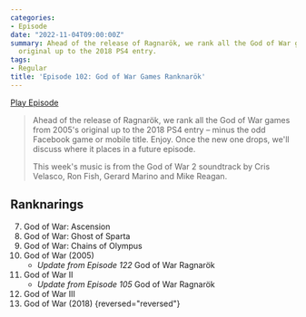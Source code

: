 ```yaml
---
categories:
- Episode
date: "2022-11-04T09:00:00Z"
summary: Ahead of the release of Ragnarök, we rank all the God of War games from 2005's
  original up to the 2018 PS4 entry.
tags:
- Regular
title: 'Episode 102: God of War Games Ranknarök'
---
```


[Play Episode](https://www.patreon.com/posts/episode-102-god-74165929)
> Ahead of the release of Ragnarök, we rank all the God of War games from 2005's original up to the 2018 PS4 entry – minus the odd Facebook game or mobile title. Enjoy. Once the new one drops, we'll discuss where it places in a future episode.
>
> This week's music is from the God of War 2 soundtrack by Cris Velasco, Ron Fish, Gerard Marino and Mike Reagan.

## Ranknarings

7. God of War: Ascension
6. God of War: Ghost of Sparta
5. God of War: Chains of Olympus
4. God of War (2005)
   - *Update from Episode 122* God of War Ragnarök
3. God of War II
   - *Update from Episode 105* God of War Ragnarök
2. God of War III
1. God of War (2018)
{reversed="reversed"}